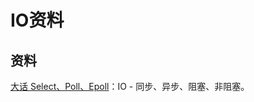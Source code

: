 # IO资料

## 资料
 [大话 Select、Poll、Epoll](https://cloud.tencent.com/developer/article/1005481)：IO - 同步、异步、阻塞、非阻塞。

 